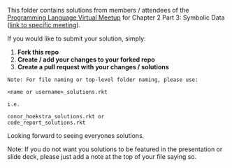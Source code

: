 This folder contains solutions from members / attendees of the [Programming Language Virtual Meetup](https://www.meetup.com/Programming-Languages-Toronto-Meetup/) for Chapter 2 Part 3: Symbolic Data ([link to specific meeting](https://www.meetup.com/Programming-Languages-Toronto-Meetup/events/271618754/)).

If you would like to submit your solution, simply:

1. **Fork this repo**
2. **Create / add your changes to your forked repo**
3. **Create a pull request with your changes / solutions**

```
Note: For file naming or top-level folder naming, please use:

<name or username>_solutions.rkt

i.e.

conor_hoekstra_solutions.rkt or
code_report_solutions.rkt
```

Looking forward to seeing everyones solutions.

Note: If you do not want you solutions to be featured in the presentation or slide deck, please just add a note at the top of your file saying so.
